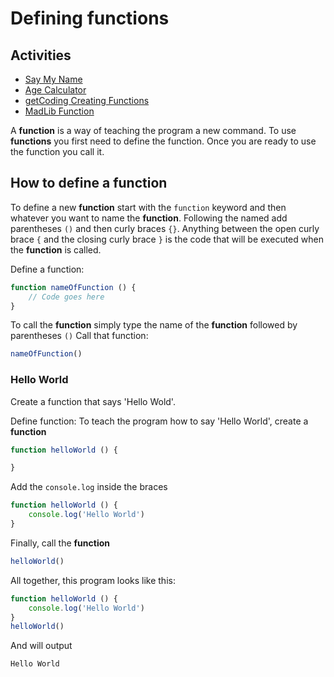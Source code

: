 # Defining functions

## Activities

- [Say My Name](https://github.com/danleavitt0/codecamp-examples/tree/master/definingFunctions/examples/sayMyName)
- [Age Calculator](https://github.com/danleavitt0/codecamp-examples/tree/master/definingFunctions/examples/ageCalculator)
- [getCoding Creating Functions](https://github.com/danleavitt0/codecamp-examples/tree/master/definingFunctions/examples/spacemanFunctions)
- [MadLib Function](https://github.com/danleavitt0/codecamp-examples/tree/master/definingFunctions/examples/madLibFunction)


A **function** is a way of teaching the program a new command. To use **functions** you first need to define the function.
Once you are ready to use the function you call it.

## How to define a function

To define a new **function** start with the `function` keyword and then whatever you want to name the **function**.
Following the named add parentheses `()` and then curly braces `{}`. Anything between the open curly brace `{`
and the closing curly brace `}` is the code that will be executed when the **function** is called.

Define a function:
```js
function nameOfFunction () {
	// Code goes here
}
```
To call the **function** simply type the name of the **function** followed by parentheses `()`
Call that function:
```js
nameOfFunction()
```
### Hello World

Create a function that says 'Hello Wold'.

Define function:
To teach the program how to say 'Hello World', create a **function**
```js
function helloWorld () {

}
```

Add the `console.log` inside the braces
```js
function helloWorld () {
	console.log('Hello World')
}
```

Finally, call the **function**

```js
helloWorld()
```

All together, this program looks like this:
```js
function helloWorld () {
	console.log('Hello World')
}
helloWorld()
```
And will output
```
Hello World
```
